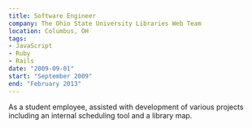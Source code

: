 ```yaml
---
title: Software Engineer
company: The Ohio State University Libraries Web Team
location: Columbus, OH
tags: 
- JavaScript
- Ruby
- Rails
date: "2009-09-01"
start: "September 2009"
end: "February 2013"
---
```


As a student employee, assisted with development of various projects including 
an internal scheduling tool and a library map.
